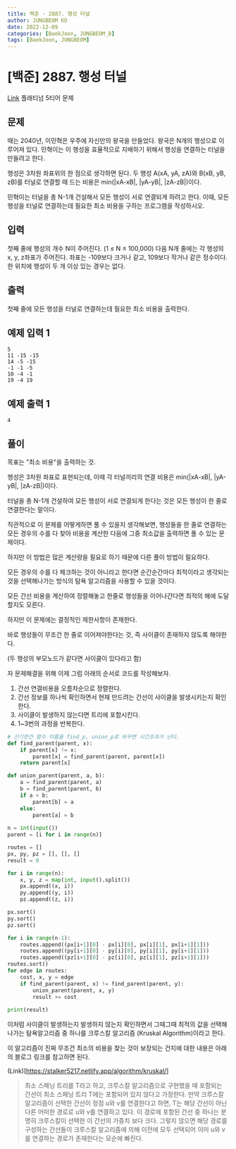 ```yaml
---
title: 백준 - 2887. 행성 터널
author: JUNGBEOM KO
date: 2022-12-09
categories: [BaekJoon, JUNGBEOM_B]
tags: [BaekJoon, JUNGBEOM]
---
```


# [백준] 2887. 행성 터널

[Link](https://www.acmicpc.net/problem/2887) 플래티넘 5티어 문제



## 문제

때는 2040년, 이민혁은 우주에 자신만의 왕국을 만들었다. 왕국은 N개의 행성으로 이루어져 있다. 민혁이는 이 행성을 효율적으로 지배하기 위해서 행성을 연결하는 터널을 만들려고 한다.

행성은 3차원 좌표위의 한 점으로 생각하면 된다. 두 행성 A(xA, yA, zA)와 B(xB, yB, zB)를 터널로 연결할 때 드는 비용은 min(|xA-xB|, |yA-yB|, |zA-zB|)이다.

민혁이는 터널을 총 N-1개 건설해서 모든 행성이 서로 연결되게 하려고 한다. 이때, 모든 행성을 터널로 연결하는데 필요한 최소 비용을 구하는 프로그램을 작성하시오.



## 입력

첫째 줄에 행성의 개수 N이 주어진다. (1 ≤ N ≤ 100,000) 다음 N개 줄에는 각 행성의 x, y, z좌표가 주어진다. 좌표는 -109보다 크거나 같고, 109보다 작거나 같은 정수이다. 한 위치에 행성이 두 개 이상 있는 경우는 없다. 



## 출력

첫째 줄에 모든 행성을 터널로 연결하는데 필요한 최소 비용을 출력한다.



## 예제 입력 1

```
5
11 -15 -15
14 -5 -15
-1 -1 -5
10 -4 -1
19 -4 19
```



## 예제 출력 1

```
4
```



## 풀이

목표는 "최소 비용"을 출력하는 것.

행성은 3차원 좌표로 표현되는데, 이때 각 터널끼리의 연결 비용은 min(|xA-xB|, |yA-yB|, |zA-zB|)이다.



터널을 총 N-1개 건설하여 모든 행성이 서로 연결되게 한다는 것은 모든 행성이 한 줄로 연결한다는 말이다.

직관적으로 이 문제를 어떻게하면 풀 수 있을지 생각해보면, 행성들을 한 줄로 연결하는 모든 경우의 수를 다 찾아 비용을 계산한 다음에 그중 최소값을 출력하면 풀 수 있는 문제이다.

하지만 이 방법은 많은 계산량을 필요로 하기 때문에 다른 풀이 방법이 필요하다.



모든 경우의 수를 다 체크하는 것이 아니라고 한다면 순간순간마다 최적이라고 생각되는 것을 선택해나가는 방식의 탐욕 알고리즘을 사용할 수 있을 것이다. 

모든 간선 비용을 계산하여 정렬해놓고 한줄로 행성들을 이어나간다면 최적의 해에 도달할지도 모른다.

하지만 이 문제에는 결정적인 제한사항이 존재한다.

바로 행성들이 무조건 한 줄로 이어져야한다는 것, 즉 사이클이 존재하지 않도록 해야한다.

(두 행성의 부모노드가 같다면 사이클이 있다라고 함)



자 문제해결을 위해 이제 그럼 아래의 순서로 코드를 작성해보자.

1. 간선 연결비용을 오름차순으로 정렬한다.
2. 간선 정보를 하나씩 확인하면서 현재 만드려는 간선이 사이클을 발생시키는지 확인한다.
3. 사이클이 발생하지 않는다면 트리에 포함시킨다.
4. 1~3번의 과정을 반복한다.



```python
# 신기한건 함수 이름을 find_p, union_p로 바꾸면 시간초과가 난다.
def find_parent(parent, x):
    if parent[x] != x:
        parent[x] = find_parent(parent, parent[x])
    return parent[x]

def union_parent(parent, a, b):
    a = find_parent(parent, a)
    b = find_parent(parent, b)
    if a < b:
        parent[b] = a
    else:
        parent[a] = b
        
n = int(input())
parent = [i for i in range(n)]

routes = []
px, py, pz = [], [], []
result = 0

for i in range(n):
    x, y, z = map(int, input().split())
    px.append((x, i))
    py.append((y, i))
    pz.append((z, i))

px.sort()
py.sort()
pz.sort()

for i in range(n-1):
    routes.append((px[i+1][0] - px[i][0], px[i][1], px[i+1][1]))
    routes.append((py[i+1][0] - py[i][0], py[i][1], py[i+1][1]))
    routes.append((pz[i+1][0] - pz[i][0], pz[i][1], pz[i+1][1]))
routes.sort()
for edge in routes:
    cost, x, y = edge
    if find_parent(parent, x) != find_parent(parent, y):
        union_parent(parent, x, y)
        result += cost
        
print(result)
```

이처럼 사이클이 발생하는지 발생하지 않는지 확인하면서 그때그때 최적의 값을 선택해나가는 탐욕알고리즘 중 하나를 크루스칼 알고리즘 (Kruskal Algorithm)이라고 한다.

이 알고리즘이 진짜 무조건 최소의 비용을 찾는 것이 보장되는 건지에 대한 내용은 아래의 블로그 링크를 참고하면 된다.

(Link)[https://stalker5217.netlify.app/algorithm/kruskal/]

> 최소 스패닝 트리를 T라고 하고, 크루스칼 알고리즘으로 구현했을 때 포함되는 간선이 최소 스패닝 트리 T에는 포함되어 있지 않다고 가정한다. 만약 크루스칼 알고리즘이 선택한 간선이 정점 u와 v를 연결한다고 하면, T는 해당 간선이 아닌 다른 어떠한 경로로 u와 v를 연결하고 있다. 이 경로에 포함된 간선 중 하나는 분명히 크루스칼이 선택한 이 간선의 가중치 보다 크다. 그렇지 않으면 해당 경로를 구성하는 간선들이 크루스칼 알고리즘에 의해 이전에 모두 선택되어 이미 u와 v를 연결하는 경로가 존재한다는 모순에 빠진다.